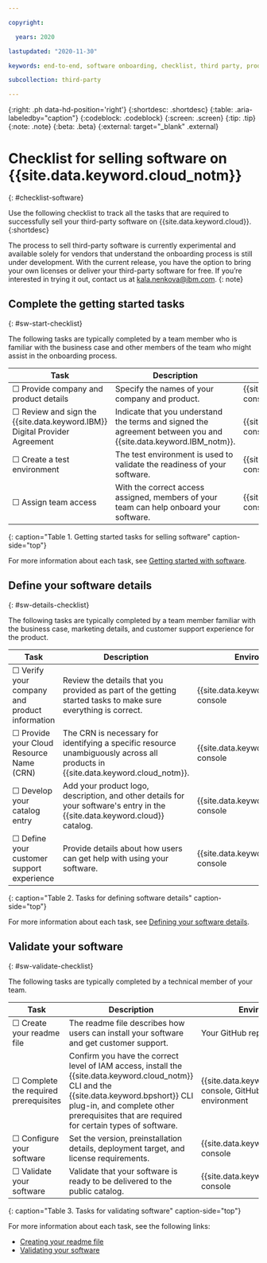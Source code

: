 ```yaml
---

copyright:

  years: 2020

lastupdated: "2020-11-30"

keywords: end-to-end, software onboarding, checklist, third party, product portal, requirements, sellers, partner portal, partners, third-party software

subcollection: third-party

---
```


{:right: .ph data-hd-position='right'}
{:shortdesc: .shortdesc}
{:table: .aria-labeledby="caption"}
{:codeblock: .codeblock}
{:screen: .screen}
{:tip: .tip}
{:note: .note}
{:beta: .beta}
{:external: target="_blank" .external}


# Checklist for selling software on {{site.data.keyword.cloud_notm}}
{: #checklist-software}

Use the following checklist to track all the tasks that are required to successfully sell your third-party software on {{site.data.keyword.cloud}}.
{:shortdesc}

The process to sell third-party software is currently experimental and available solely for vendors that understand the onboarding process is still under development. With the current release, you have the option to bring your own licenses or deliver your third-party software for free. If you’re interested in trying it out, contact us at kala.nenkova@ibm.com.
{: note}

## Complete the getting started tasks
{: #sw-start-checklist}

The following tasks are typically completed by a team member who is familiar with the business case and other members of the team who might assist in the onboarding process. 

| Task | Description | Environment |
|------|-------------|-------------|
| ☐ Provide company and product details | Specify the names of your company and product.  | {{site.data.keyword.cloud_notm}} console | 
| ☐ Review and sign the {{site.data.keyword.IBM}} Digital Provider Agreement | Indicate that you understand the terms and signed the agreement between you and {{site.data.keyword.IBM_notm}}. | {{site.data.keyword.cloud_notm}} console |
| ☐ Create a test environment | The test environment is used to validate the readiness of your software. | {{site.data.keyword.cloud_notm}} console |
| ☐ Assign team access | With the correct access assigned, members of your team can help onboard your software. | {{site.data.keyword.cloud_notm}} console |
{: caption="Table 1. Getting started tasks for selling software" caption-side="top"} 

For more information about each task, see [Getting started with software](/docs/third-party?topic=third-party-sw-getting-started). 

## Define your software details 
{: #sw-details-checklist}

The following tasks are typically completed by a team member familiar with the business case, marketing details, and customer support experience for the product. 

| Task | Description | Environment |
|------|-------------|-------------|
| ☐ Verify your company and product information | Review the details that you provided as part of the getting started tasks to make sure everything is correct. | {{site.data.keyword.cloud_notm}} console |
| ☐ Provide your Cloud Resource Name (CRN) | The CRN is necessary for identifying a specific resource unambiguously across all products in {{site.data.keyword.cloud_notm}}. | {{site.data.keyword.cloud_notm}} console |
| ☐ Develop your catalog entry | Add your product logo, description, and other details for your software's entry in the {{site.data.keyword.cloud}} catalog. | {{site.data.keyword.cloud_notm}} console |
| ☐ Define your customer support experience | Provide details about how users can get help with using your software.  | {{site.data.keyword.cloud_notm}} console |
{: caption="Table 2. Tasks for defining software details" caption-side="top"} 

For more information about each task, see [Defining your software details](/docs/third-party?topic=third-party-sw-product-details).

## Validate your software
{: #sw-validate-checklist}

The following tasks are typically completed by a technical member of your team.

| Task | Description | Environment |
|------|-------------|-------------|
| ☐ Create your readme file | The readme file describes how users can install your software and get customer support. | Your GitHub repository |
| ☐ Complete the required prerequisites | Confirm you have the correct level of IAM access, install the {{site.data.keyword.cloud_notm}} CLI and the {{site.data.keyword.bpshort}} CLI plug-in, and complete other prerequisites that are required for certain types of software. | {{site.data.keyword.cloud_notm}} console, GitHub, and your test environment |
| ☐ Configure your software | Set the version, preinstallation details, deployment target, and license requirements. | {{site.data.keyword.cloud_notm}} console |
| ☐ Validate your software | Validate that your software is ready to be delivered to the public catalog. | {{site.data.keyword.cloud_notm}} console |
{: caption="Table 3. Tasks for validating software" caption-side="top"} 

For more information about each task, see the following links:

* [Creating your readme file](/docs/third-party?topic=third-party-sw-provide-readme)
* [Validating your software](/docs/third-party?topic=third-party-sw-validate)





